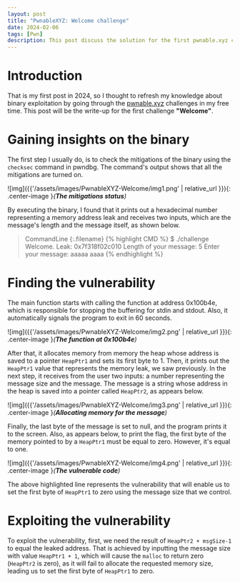 ```yaml
---
layout: post
title: "PwnableXYZ: Welcome challenge"
date: 2024-02-06
tags: [Pwn] 
description: This post discuss the solution for the first pwnable.xyz challenge.
---
```


# Introduction
That is my first post in 2024, so I thought to refresh my knowledge about binary exploitation by going through the [pwnable.xyz](https://pwnable.xyz/) challenges in my free time. This post will be the write-up for the first challenge **"Welcome"**.

# Gaining insights on the binary

The first step I usually do, is to check the mitigations of the binary using the `checksec` command in pwndbg. The command's output shows that all the mitigations are turned on.

![img]({{'/assets/images/PwnableXYZ-Welcome/img1.png' | relative_url }}){: .center-image }*(**The mitigations status**)*

By executing the binary, I found that it prints out a hexadecimal number representing a memory address leak and receives two inputs, which are the message's length and the message itself, as shown below.

> CommandLine 
{:.filename}
{% highlight CMD %}
$ ./challenge
Welcome.
Leak: 0x7f318f02c010
Length of your message: 5
Enter your message: aaaaa
aaaa
{% endhighlight %}

# Finding the vulnerability

The main function starts with calling the function at address 0x100b4e, which is responsible for stopping the buffering for stdin and stdout. Also, it automatically signals the program to exit in 60 seconds.

![img]({{'/assets/images/PwnableXYZ-Welcome/img2.png' | relative_url }}){: .center-image }*(**The function at 0x100b4e**)*

After that, it allocates memory from memory the heap whose address is saved to a pointer `HeapPtr1` and sets its first byte to 1. Then, it prints out the `HeapPtr1` value that represents the memory leak, we saw previously. In the next step, it receives from the user two inputs: a number representing the message size and the message. The message is a string whose address in the heap is saved into a pointer called `HeapPtr2`, as appears below.

![img]({{'/assets/images/PwnableXYZ-Welcome/img3.png' | relative_url }}){: .center-image }*(**Allocating memory for the message**)*

Finally, the last byte of the message is set to null, and the program prints it to the screen. Also, as appears below, to print the flag, the first byte of the memory pointed to by a `HeapPtr1` must be equal to zero. However, it's equal to one.

![img]({{'/assets/images/PwnableXYZ-Welcome/img4.png' | relative_url }}){: .center-image }*(**The vulnerable code**)*

The above highlighted line represents the vulnerability that will enable us to set the first byte of `HeapPtr1` to zero using the message size that we control.

# Exploiting the vulnerability

To exploit the vulnerability, first, we need the result of `HeapPtr2 + msgSize-1` to equal the leaked address. That is achieved by inputting the message size with value `HeapPtr1 + 1`, which will cause the `malloc` to return zero (`HeapPtr2` is zero), as it will fail to allocate the requested memory size, leading us to set the first byte of `HeapPtr1` to zero.








  
